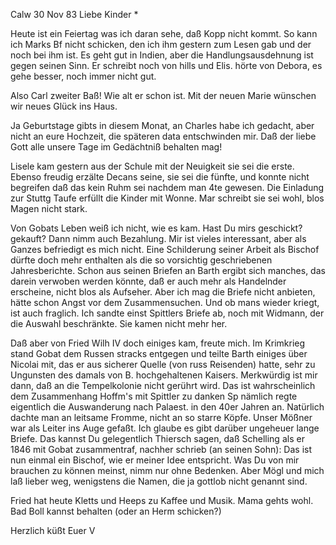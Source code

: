  Calw 30 Nov 83
Liebe Kinder <M>*

Heute ist ein Feiertag was ich daran sehe, daß Kopp nicht kommt. So kann ich Marks Bf nicht schicken, den ich ihm gestern zum Lesen gab und der noch bei ihm ist. Es geht gut in Indien, aber die Handlungsausdehnung ist gegen seinen Sinn. Er schreibt noch von hills und Elis. hörte von Debora, es gehe besser, noch immer nicht gut.

Also Carl zweiter Baß! Wie alt er schon ist. Mit der neuen Marie wünschen wir neues Glück ins Haus.

Ja Geburtstage gibts in diesem Monat, an Charles habe ich gedacht, aber nicht an eure Hochzeit, die späteren data entschwinden mir. Daß der liebe Gott alle unsere Tage im Gedächtniß behalten mag!

Lisele kam gestern aus der Schule mit der Neuigkeit sie sei die erste. Ebenso freudig erzälte Decans seine, sie sei die fünfte, und konnte nicht begreifen daß das kein Ruhm sei nachdem man 4te gewesen. Die Einladung zur Stuttg Taufe erfüllt die Kinder mit Wonne. Mar schreibt sie sei wohl, blos Magen nicht stark.

Von Gobats Leben weiß ich nicht, wie es kam. Hast Du mirs geschickt? gekauft? Dann nimm auch Bezahlung. Mir ist vieles interessant, aber als Ganzes befriedigt es mich nicht. Eine Schilderung seiner Arbeit als Bischof dürfte doch mehr enthalten als die so vorsichtig geschriebenen Jahresberichte. Schon aus seinen Briefen an Barth ergibt sich manches, das darein verwoben werden könnte, daß er auch mehr als Handelnder erscheine, nicht blos als Aufseher. Aber ich mag die Briefe nicht anbieten, hätte schon Angst vor dem Zusammensuchen. Und ob mans wieder kriegt, ist auch fraglich. Ich sandte einst Spittlers Briefe ab, noch mit Widmann, der die Auswahl beschränkte. Sie kamen nicht mehr her.

Daß aber von Fried Wilh IV doch einiges kam, freute mich. Im Krimkrieg stand Gobat dem Russen stracks entgegen und teilte Barth einiges über Nicolai mit, das er aus sicherer Quelle (von russ Reisenden) hatte, sehr zu Ungunsten des damals von B. hochgehaltenen Kaisers. Merkwürdig ist mir dann, daß an die Tempelkolonie nicht gerührt wird. Das ist wahrscheinlich dem Zusammenhang Hoffm's mit Spittler zu danken Sp nämlich regte eigentlich die Auswanderung nach Palaest. in den 40er Jahren an. Natürlich dachte man an leitsame Fromme, nicht an so starre Köpfe. Unser Mößner war als Leiter ins Auge gefaßt. Ich glaube es gibt darüber ungeheuer lange Briefe. Das kannst Du gelegentlich Thiersch sagen, daß Schelling als er 1846 mit Gobat zusammentraf, nachher schrieb (an seinen Sohn): Das ist nun einmal ein Bischof, wie er meiner Idee entspricht. Was Du von mir brauchen zu können meinst, nimm nur ohne Bedenken. Aber Mögl und mich laß lieber weg, wenigstens die Namen, die ja gottlob nicht genannt sind.

Fried hat heute Kletts und Heeps zu Kaffee und Musik. Mama gehts wohl. Bad Boll kannst behalten (oder an Herm schicken?)

 Herzlich küßt Euer V

